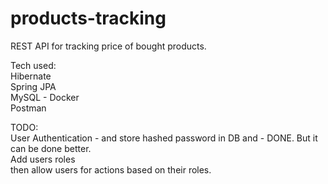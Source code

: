 # products-tracking
REST API for tracking price of bought products.

Tech used:  
Hibernate  
Spring JPA  
MySQL - Docker  
Postman  

TODO:  
User Authentication - and store hashed password in DB and - DONE. But it can be done better.  
Add users roles  
then allow users for actions based on their roles.  
